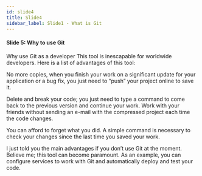 ```yaml
---
id: slide4
title: Slide4
sidebar_label: Slide1 - What is Git
---
```


#### Slide 5: Why to use Git

Why use Git as a developer
This tool is inescapable for worldwide developers. Here is a list of advantages of this tool:

No more copies, when you finish your work on a significant update for your application or a bug fix, you just need to “push” your project online to save it.

Delete and break your code; you just need to type a command to come back to the previous version and continue your work.
Work with your friends without sending an e-mail with the compressed project each time the code changes.

You can afford to forget what you did. A simple command is necessary to check your changes since the last time you saved your work.

I just told you the main advantages if you don’t use Git at the moment. Believe me; this tool can become paramount. As an example, you can configure services to work with Git and automatically deploy and test your code.
